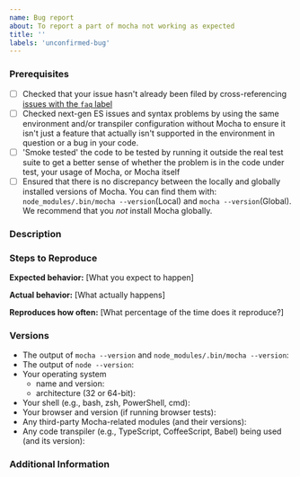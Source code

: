 ```yaml
---
name: Bug report
about: To report a part of mocha not working as expected
title: ''
labels: 'unconfirmed-bug'
---
```


<!--
Have you read Mocha's Code of Conduct? By filing an Issue, you are expected to comply with it, including treating everyone with respect: https://github.com/mochajs/mocha/blob/master/.github/CODE_OF_CONDUCT.md
For more, check out the Mocha Gitter chat room: https://gitter.im/mochajs/mocha

Detail the steps necessary to reproduce the problem. To get the fastest support, create an MCVE and upload it to GitHub.
create an [MCVE](https://stackoverflow.com/help/mcve) and upload it to GitHub.
-->

### Prerequisites

<!--
Place an `x` between the square brackets on the lines below for every satisfied prerequisite.
-->

- [ ] Checked that your issue hasn't already been filed by cross-referencing [issues with the `faq` label](https://github.com/mochajs/mocha/issues?utf8=%E2%9C%93&q=is%3Aissue%20label%3Afaq%20)
- [ ] Checked next-gen ES issues and syntax problems by using the same environment and/or transpiler configuration without Mocha to ensure it isn't just a feature that actually isn't supported in the environment in question or a bug in your code.
- [ ] 'Smoke tested' the code to be tested by running it outside the real test suite to get a better sense of whether the problem is in the code under test, your usage of Mocha, or Mocha itself
- [ ] Ensured that there is no discrepancy between the locally and globally installed versions of Mocha. You can find them with: `node_modules/.bin/mocha --version`(Local) and `mocha --version`(Global). We recommend that you _not_ install Mocha globally.

### Description

<!--
[Description of the issue]
-->

### Steps to Reproduce

<!--
Please add a series of steps to reproduce the problem. See https://stackoverflow.com/help/mcve for in depth information
on how to create a minimal, complete, and verifiable example.
-->

**Expected behavior:** [What you expect to happen]

**Actual behavior:** [What actually happens]
<!--
Please include any output, especially error messages (including stacktrace). Remember, we can't see your screen.
Scrub if needed so as not to reveal passwords, etc.
-->

**Reproduces how often:** [What percentage of the time does it reproduce?]

### Versions

<!-- If applicable, please specify: -->

- The output of `mocha --version` and `node_modules/.bin/mocha --version`:
- The output of `node --version`:
- Your operating system
  - name and version:
  - architecture (32 or 64-bit):
- Your shell (e.g., bash, zsh, PowerShell, cmd):
- Your browser and version (if running browser tests):
- Any third-party Mocha-related modules (and their versions):
- Any code transpiler (e.g., TypeScript, CoffeeScript, Babel) being used (and its version):

### Additional Information

<!--
Any additional information, configuration or data that might be necessary to reproduce the issue.
-->
